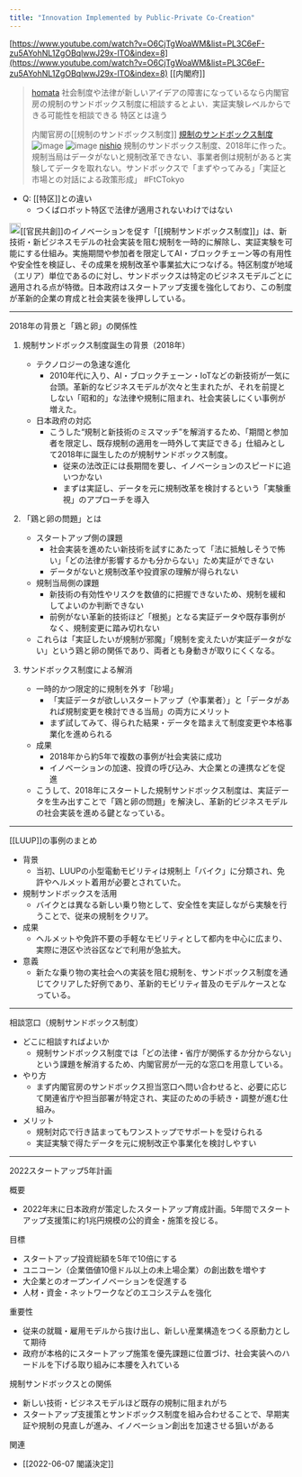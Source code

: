 ```yaml
---
title: "Innovation Implemented by Public-Private Co-Creation"
---
```



[https://www.youtube.com/watch?v=O6CjTgWoaWM&list=PL3C6eF-zu5AYohNL1ZgOBqlwwJ29x-lTO&index=8](https://www.youtube.com/watch?v=O6CjTgWoaWM&list=PL3C6eF-zu5AYohNL1ZgOBqlwwJ29x-lTO&index=8)
[[内閣府]]

> [homata](https://x.com/homata/status/1815950000805093405) 社会制度や法律が新しいアイデアの障害になっているなら内閣官房の規制のサンドボックス制度に相談するとよい．実証実験レベルからできる可能性を相談できる
>  特区とは違う
>
>  内閣官房の[[規制のサンドボックス制度]] [規制のサンドボックス制度](https://www.cas.go.jp/jp/seisaku/s-portal/regulatorysandbox.html)
>  ![image](https://pbs.twimg.com/media/GTOMyTta4AAg-Ss?format=jpg&name=900x900#.png) ![image](https://pbs.twimg.com/media/GTOMzphbgAAMccT?format=jpg&name=900x900#.png)
> [nishio](https://x.com/nishio/status/1815946744548790618) 規制のサンドボックス制度、2018年に作った。規制当局はデータがないと規制改革できない、事業者側は規制があると実験してデータを取れない。サンドボックスで「まずやってみる」「実証と市場との対話による政策形成」 #FtCTokyo
- Q: [[特区]]との違い
    - つくばロボット特区で法律が適用されないわけではない


<img src='https://scrapbox.io/api/pages/nishio/o1 Pro/icon' alt='o1 Pro.icon' height="19.5"/>[[官民共創]]のイノベーションを促す「[[規制サンドボックス制度]]」は、新技術・新ビジネスモデルの社会実装を阻む規制を一時的に解除し、実証実験を可能にする仕組み。実施期間や参加者を限定してAI・ブロックチェーン等の有用性や安全性を検証し、その成果を規制改革や事業拡大につなげる。特区制度が地域（エリア）単位であるのに対し、サンドボックスは特定のビジネスモデルごとに適用される点が特徴。日本政府はスタートアップ支援を強化しており、この制度が革新的企業の育成と社会実装を後押ししている。

---

2018年の背景と「鶏と卵」の関係性
1. 規制サンドボックス制度誕生の背景（2018年）
    - テクノロジーの急速な進化
        - 2010年代に入り、AI・ブロックチェーン・IoTなどの新技術が一気に台頭。革新的なビジネスモデルが次々と生まれたが、それを前提としない「昭和的」な法律や規制に阻まれ、社会実装しにくい事例が増えた。
    - 日本政府の対応
        - こうした“規制と新技術のミスマッチ”を解消するため、「期間と参加者を限定し、既存規制の適用を一時外して実証できる」仕組みとして2018年に誕生したのが規制サンドボックス制度。
            - 従来の法改正には長期間を要し、イノベーションのスピードに追いつかない
            - まずは実証し、データを元に規制改革を検討するという「実験重視」のアプローチを導入

2. 「鶏と卵の問題」とは
    - スタートアップ側の課題
        - 社会実装を進めたい新技術を試すにあたって「法に抵触しそうで怖い」「どの法律が影響するかも分からない」ため実証ができない
        - データがないと規制改革や投資家の理解が得られない
    - 規制当局側の課題
        - 新技術の有効性やリスクを数値的に把握できないため、規制を緩和してよいのか判断できない
        - 前例がない革新的技術ほど「根拠」となる実証データや既存事例がなく、規制変更に踏み切れない
    - これらは「実証したいが規制が邪魔」「規制を変えたいが実証データがない」という鶏と卵の関係であり、両者とも身動きが取りにくくなる。

3. サンドボックス制度による解消
    - 一時的かつ限定的に規制を外す「砂場」
        - 「実証データが欲しいスタートアップ（や事業者）」と「データがあれば規制変更を検討できる当局」の両方にメリット
        - まず試してみて、得られた結果・データを踏まえて制度変更や本格事業化を進められる
    - 成果
        - 2018年から約5年で複数の事例が社会実装に成功
        - イノベーションの加速、投資の呼び込み、大企業との連携などを促進
    - こうして、2018年にスタートした規制サンドボックス制度は、実証データを生み出すことで「鶏と卵の問題」を解決し、革新的ビジネスモデルの社会実装を進める鍵となっている。
---

[[LUUP]]の事例のまとめ
- 背景
    - 当初、LUUPの小型電動モビリティは規制上「バイク」に分類され、免許やヘルメット着用が必要とされていた。
- 規制サンドボックスを活用
    - バイクとは異なる新しい乗り物として、安全性を実証しながら実験を行うことで、従来の規制をクリア。
- 成果
    - ヘルメットや免許不要の手軽なモビリティとして都内を中心に広まり、実際に港区や渋谷区などで利用が急拡大。
- 意義
    - 新たな乗り物の実社会への実装を阻む規制を、サンドボックス制度を通じてクリアした好例であり、革新的モビリティ普及のモデルケースとなっている。

---

相談窓口（規制サンドボックス制度）
- どこに相談すればよいか
    - 規制サンドボックス制度では「どの法律・省庁が関係するか分からない」という課題を解消するため、内閣官房が一元的な窓口を用意している。
- やり方
    - まず内閣官房のサンドボックス担当窓口へ問い合わせると、必要に応じて関連省庁や担当部署が特定され、実証のための手続き・調整が進む仕組み。
- メリット
    - 規制対応で行き詰まってもワンストップでサポートを受けられる
    - 実証実験で得たデータを元に規制改正や事業化を検討しやすい

---

2022スタートアップ5年計画

概要
- 2022年末に日本政府が策定したスタートアップ育成計画。5年間でスタートアップ支援策に約1兆円規模の公的資金・施策を投じる。

目標
- スタートアップ投資総額を5年で10倍にする
- ユニコーン（企業価値10億ドル以上の未上場企業）の創出数を増やす
- 大企業とのオープンイノベーションを促進する
- 人材・資金・ネットワークなどのエコシステムを強化

重要性
- 従来の就職・雇用モデルから抜け出し、新しい産業構造をつくる原動力として期待
- 政府が本格的にスタートアップ施策を優先課題に位置づけ、社会実装へのハードルを下げる取り組みに本腰を入れている

規制サンドボックスとの関係
- 新しい技術・ビジネスモデルほど既存の規制に阻まれがち
- スタートアップ支援策とサンドボックス制度を組み合わせることで、早期実証や規制の見直しが進み、イノベーション創出を加速させる狙いがある

関連
- [[2022-06-07 閣議決定]]
